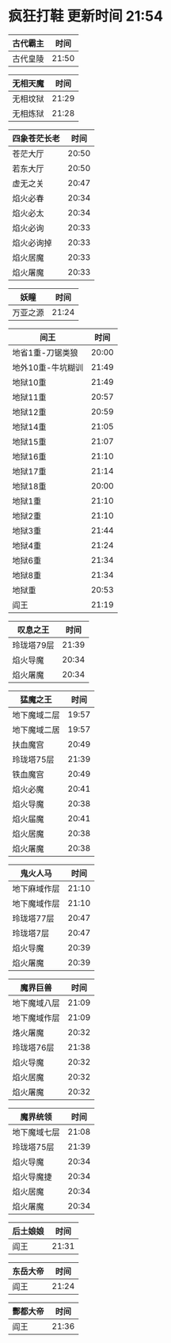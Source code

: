 # 疯狂打鞋 更新时间 21:54

| 古代霸主   | 时间    |
|--------|-------|
| 古代皇陵 | 21:50 |

| 无相天魔   | 时间    |
|--------|-------|
| 无相坟狱 | 21:29 |
| 无相炼狱 | 21:28 |

| 四象苍茫长老   | 时间    |
|--------|-------|
| 苍茫大厅 | 20:50 |
| 若东大厅 | 20:50 |
| 虚无之关 | 20:47 |
| 焰火必春 | 20:34 |
| 焰火必太 | 20:34 |
| 焰火必询 | 20:33 |
| 焰火必询掉 | 20:33 |
| 焰火居魔 | 20:33 |
| 焰火屠魔 | 20:33 |

| 妖瞳   | 时间    |
|--------|-------|
| 万亚之源 | 21:24 |

| 间王   | 时间    |
|--------|-------|
| 地省1重-刀锯类狼 | 20:00 |
| 地外10重-牛坑糊训 | 21:49 |
| 地狱10重 | 21:49 |
| 地狱11重 | 20:57 |
| 地狱12重 | 20:59 |
| 地狱14重 | 21:05 |
| 地狱15重 | 21:07 |
| 地狱16重 | 21:10 |
| 地狱17重 | 21:14 |
| 地狱18重 | 20:00 |
| 地狱1重 | 21:10 |
| 地狱2重 | 21:10 |
| 地狱3重 | 21:44 |
| 地狱4重 | 21:24 |
| 地狱6重 | 21:34 |
| 地狱8重 | 21:34 |
| 地狱重 | 20:53 |
| 阎王 | 21:19 |

| 叹息之王   | 时间    |
|--------|-------|
| 玲珑塔79层 | 21:39 |
| 焰火导魔 | 20:34 |
| 焰火屠魔 | 20:34 |

| 猛魔之王   | 时间    |
|--------|-------|
| 地下魔域二层 | 19:57 |
| 地下魔域二居 | 19:57 |
| 扶血魔宫 | 20:49 |
| 玲珑塔75层 | 21:39 |
| 铁血魔宫 | 20:49 |
| 焰火必魔 | 20:41 |
| 焰火导魔 | 20:38 |
| 焰火届魔 | 20:41 |
| 焰火居魔 | 20:38 |
| 焰火屠魔 | 20:38 |

| 鬼火人马   | 时间    |
|--------|-------|
| 地下麻域作层 | 21:10 |
| 地下魔域作层 | 21:10 |
| 玲珑塔77层 | 20:47 |
| 玲珑塔7层 | 20:47 |
| 焰火导魔 | 20:39 |
| 焰火屠魔 | 20:39 |

| 魔界巨兽   | 时间    |
|--------|-------|
| 地下魔域八层 | 21:09 |
| 地下魔域作层 | 21:09 |
| 烙火屠魔 | 20:32 |
| 玲珑塔76层 | 21:38 |
| 焰火导魔 | 20:32 |
| 焰火居魔 | 20:32 |
| 焰火屠魔 | 20:32 |

| 魔界统领   | 时间    |
|--------|-------|
| 地下魔域七层 | 21:08 |
| 玲珑塔75层 | 21:39 |
| 焰火导魔 | 20:34 |
| 焰火导魔捷 | 20:34 |
| 焰火居魔 | 20:34 |
| 焰火屠魔 | 20:34 |

| 后土娘娘   | 时间    |
|--------|-------|
| 阎王 | 21:31 |

| 东岳大帝   | 时间    |
|--------|-------|
| 阎王 | 21:24 |

| 酆都大帝   | 时间    |
|--------|-------|
| 阎王 | 21:36 |